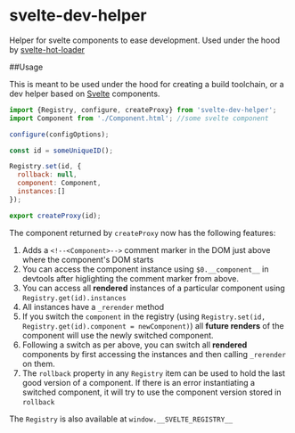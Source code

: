 # svelte-dev-helper
Helper for svelte components to ease development.
Used under the hood by [svelte-hot-loader](https://github.com/ekhaled/svelte-hot-loader)

##Usage

This is meant to be used under the hood for creating a build toolchain, or a dev helper based on [Svelte](https://svelte.technology/) components.

```js
import {Registry, configure, createProxy} from 'svelte-dev-helper';
import Component from './Component.html'; //some svelte component

configure(configOptions);

const id = someUniqueID();

Registry.set(id, {
  rollback: null,
  component: Component,
  instances:[]
});

export createProxy(id);

```

The component returned by `createProxy` now has the following features:
 1. Adds a `<!--<Component>-->` comment marker in the DOM just above where the component's DOM starts
 2. You can access the component instance using `$0.__component__` in devtools after higlighting the comment marker from above.
 3. You can access all **rendered** instances of a particular component using `Registry.get(id).instances`
 4. All instances have a `_rerender` method
 4. If you switch the `component` in the registry (using `Registry.set(id, Registry.get(id).component = newComponent)`) all **future renders** of the component will use the newly switched component.
 5. Following a switch as per above, you can switch all **rendered** components by first accessing the instances and then calling `_rerender` on them.
 6. The `rollback` property in any `Registry` item can be used to hold the last good version of a component. If there is an error instantiating a switched component, it will try to use the component version stored in `rollback`

 The `Registry` is also available at `window.__SVELTE_REGISTRY__`
